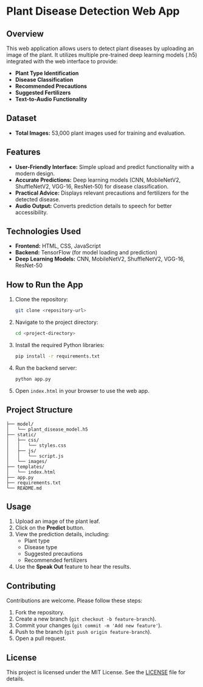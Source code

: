 # Plant Disease Detection Web App

## Overview
This web application allows users to detect plant diseases by uploading an image of the plant. It utilizes multiple pre-trained deep learning models (.h5) integrated with the web interface to provide:
- **Plant Type Identification**
- **Disease Classification**
- **Recommended Precautions**
- **Suggested Fertilizers**
- **Text-to-Audio Functionality**

## Dataset
- **Total Images:** 53,000 plant images used for training and evaluation.

## Features
- **User-Friendly Interface:** Simple upload and predict functionality with a modern design.
- **Accurate Predictions:** Deep learning models (CNN, MobileNetV2, ShuffleNetV2, VGG-16, ResNet-50) for disease classification.
- **Practical Advice:** Displays relevant precautions and fertilizers for the detected disease.
- **Audio Output:** Converts prediction details to speech for better accessibility.

## Technologies Used
- **Frontend:** HTML, CSS, JavaScript
- **Backend:** TensorFlow (for model loading and prediction)
- **Deep Learning Models:** CNN, MobileNetV2, ShuffleNetV2, VGG-16, ResNet-50

## How to Run the App
1. Clone the repository:
   ```bash
   git clone <repository-url>
   ```

2. Navigate to the project directory:
   ```bash
   cd <project-directory>
   ```

3. Install the required Python libraries:
   ```bash
   pip install -r requirements.txt
   ```

4. Run the backend server:
   ```bash
   python app.py
   ```

5. Open `index.html` in your browser to use the web app.

## Project Structure
```
├── model/
│   └── plant_disease_model.h5
├── static/
│   ├── css/
│   │   └── styles.css
│   ├── js/
│   │   └── script.js
│   └── images/
├── templates/
│   └── index.html
├── app.py
├── requirements.txt
└── README.md
```

## Usage
1. Upload an image of the plant leaf.
2. Click on the **Predict** button.
3. View the prediction details, including:
   - Plant type
   - Disease type
   - Suggested precautions
   - Recommended fertilizers
4. Use the **Speak Out** feature to hear the results.

## Contributing
Contributions are welcome. Please follow these steps:
1. Fork the repository.
2. Create a new branch (`git checkout -b feature-branch`).
3. Commit your changes (`git commit -m 'Add new feature'`).
4. Push to the branch (`git push origin feature-branch`).
5. Open a pull request.

## License
This project is licensed under the MIT License. See the [LICENSE](LICENSE) file for details.
